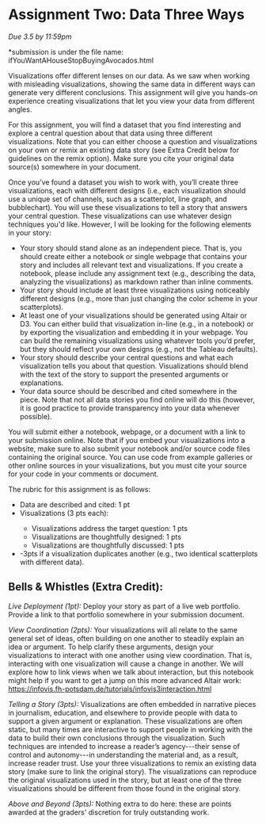 # Assignment Two: Data Three Ways
*Due 3.5 by 11:59pm*

*submission is under the file name: ifYouWantAHouseStopBuyingAvocados.html

Visualizations offer different lenses on our data. As we saw when working with misleading visualizations, showing the same data in different ways can generate very different conclusions. This assignment will give you hands-on experience creating visualizations that let you view your data from different angles.

For this assignment, you will find a dataset that you find interesting and explore a central question about that data using three different visualizations. Note that you can either choose a question and visualizations on your own or remix an existing data story (see Extra Credit below for guidelines on the remix option). Make sure you cite your original data source(s) somewhere in your document. 

Once you’ve found a dataset you wish to work with, you’ll create three visualizations, each with different designs (i.e., each visualization should use a unique set of channels, such as a scatterplot, line graph, and bubblechart). You will use these visualizations to tell a story that answers your central question. These visualizations can use whatever design techniques you'd like. However, I will be looking for the following elements in your story: 
<ul>
<li> Your story should stand alone as an independent piece. That is, you should create either a notebook or single webpage that contains your story and includes all relevant text and visualizations. If you create a notebook, please include any assignment text (e.g., describing the data, analyzing the visualizations) as markdown rather than inline comments.</li>   
<li>	Your story should include at least three visualizations using noticeably different designs (e.g., more than just changing the color scheme in your scatterplots). </li>
<li> At least one of your visualizations should be generated using Altair or D3. You can either build that visualization in-line (e.g., in a notebook) or by exporting the visualization and embedding it in your webpage. You can build the remaining visualizations using whatever tools you’d prefer, but they should reflect your own designs (e.g., not the Tableau defaults).</li>
<li>	Your story should describe your central questions and what each visualization tells you about that question. Visualizations should blend with the text of the story to support the presented arguments or explanations.</li>
<li>	Your data source should be described and cited somewhere in the piece. Note that not all data stories you find online will do this (however, it is good practice to provide transparency into your data whenever possible). </li>
</ul>

You will submit either a notebook, webpage, or a document with a link to your submission online. Note that if you embed your visualizations into a website, make sure to also submit your notebook and/or source code files containing the original source. You can use code from example galleries or other online sources in your visualizations, but you must cite your source for your code in your comments or document. 

The rubric for this assignment is as follows: 
<ul>
<li>Data are described and cited: 1 pt</li>
<li> Visualizations (3 pts each): </li>
<ul>
<li>	Visualizations address the target question: 1 pts</li>
<li>	Visualizations are thoughtfully designed: 1 pts</li>
<li>	Visualizations are thoughtfully discussed: 1 pts</li>
</ul>
<li>	-3pts if a visualization duplicates another (e.g., two identical scatterplots with different data). </li>
</ul>

## Bells & Whistles (Extra Credit):

*Live Deployment (1pt):* Deploy your story as part of a live web portfolio. Provide a link to that portfolio somewhere in your submission document. 

*View Coordination (2pts):* Your visualizations will all relate to the same general set of ideas, often building on one another to steadily explain an idea or argument. To help clarify these arguments, design your visualizations to interact with one another using view coordination. That is, interacting with one visualization will cause a change in another. We will explore how to link views when we talk about interaction, but this notebook might help if you want to get a jump on this more advanced Altair work: https://infovis.fh-potsdam.de/tutorials/infovis3interaction.html

*Telling a Story (3pts):* Visualizations are often embedded in narrative pieces in journalism, education, and elsewhere to provide people with data to support a given argument or explanation. These visualizations are often static, but many times are interactive to support people in working with the data to build their own conclusions through the visualization. Such techniques are intended to increase a reader’s agency---their sense of control and autonomy---in understanding the material and, as a result, increase reader trust. Use your three visualizations to remix an existing data story (make sure to link the original story). The visualizations can reproduce the original visualizations used in the story, but at least one of the three visualizations should be different from those found in the original story. 

*Above and Beyond (3pts):* Nothing extra to do here: these are points awarded at the graders' discretion for truly outstanding work. 
